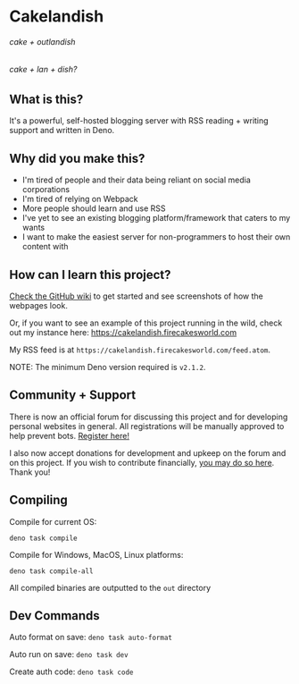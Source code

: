 # Cakelandish

###### cake + outlandish

###### cake + lan + dish?

## What is this?

It's a powerful, self-hosted blogging server with RSS reading + writing support and written in Deno.

## Why did you make this?

- I'm tired of people and their data being reliant on social media corporations
- I'm tired of relying on Webpack
- More people should learn and use RSS
- I've yet to see an existing blogging platform/framework that caters to my
  wants
- I want to make the easiest server for non-programmers to host their own
  content with

## How can I learn this project?

[Check the GitHub wiki](https://github.com/firecakes/cakelandish/wiki) to get
started and see screenshots of how the webpages look.

Or, if you want to see an example of this project running in the wild, check out
my instance here: https://cakelandish.firecakesworld.com

My RSS feed is at `https://cakelandish.firecakesworld.com/feed.atom`.

NOTE: The minimum Deno version required is `v2.1.2`.

## Community + Support

There is now an official forum for discussing this project and for developing personal websites in general. All registrations will be manually approved to help prevent bots. [Register here!](https://forums.cakelandish.com)

I also now accept donations for development and upkeep on the forum and on this project. If you wish to contribute financially, [you may do so here](https://ko-fi.com/firecakes). Thank you!

## Compiling

Compile for current OS:

`deno task compile`

Compile for Windows, MacOS, Linux platforms:

`deno task compile-all`

All compiled binaries are outputted to the `out` directory

## Dev Commands

Auto format on save: `deno task auto-format`

Auto run on save: `deno task dev`

Create auth code: `deno task code`
